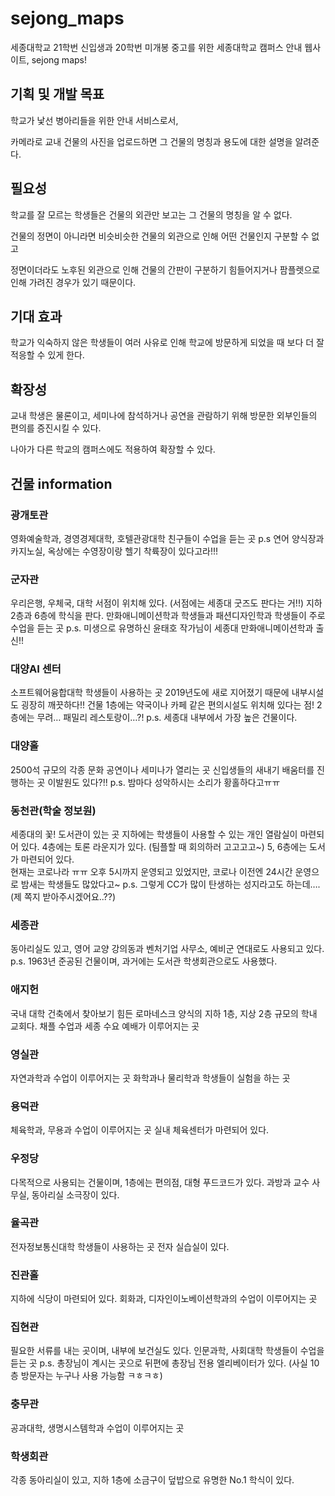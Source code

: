 # sejong_maps
세종대학교 21학번 신입생과 20학번 미개봉 중고를 위한 세종대학교 캠퍼스 안내 웹사이트, sejong maps!

## 기획 및 개발 목표
학교가 낯선 병아리들을 위한 안내 서비스로서,

카메라로 교내 건물의 사진을 업로드하면 그 건물의 명칭과 용도에 대한 설명을 알려준다.

## 필요성
학교를 잘 모르는 학생들은 건물의 외관만 보고는 그 건물의 명칭을 알 수 없다.

건물의 정면이 아니라면 비슷비슷한 건물의 외관으로 인해 어떤 건물인지 구분할 수 없고

정면이더라도 노후된 외관으로 인해 건물의 간판이 구분하기 힘들어지거나 팜플렛으로 인해 가려진 경우가 있기 때문이다. 



## 기대 효과
학교가 익숙하지 않은 학생들이 여러 사유로 인해 학교에 방문하게 되었을 때 보다 더 잘 적응할 수 있게 한다.


## 확장성

교내 학생은 물론이고, 세미나에 참석하거나 공연을 관람하기 위해 방문한 외부인들의 편의를 증진시킬 수 있다.

나아가 다른 학교의 캠퍼스에도 적용하여 확장할 수 있다.

## 건물 information
### 광개토관
영화예술학과, 경영경제대학, 호텔관광대학 친구들이 수업을 듣는 곳
p.s 연어 양식장과 카지노실, 옥상에는 수영장이랑 헬기 착륙장이 있다고라!!!


###	군자관
우리은행, 우체국, 대학 서점이 위치해 있다. (서점에는 세종대 굿즈도 판다는 거!!)
지하 2층과 6층에 학식을 판다.
만화애니메이션학과 학생들과 패션디자인학과 학생들이 주로 수업을 듣는 곳
p.s. 미생으로 유명하신 윤태호 작가님이 세종대 만화애니메이션학과 출신!!


###	대양AI 센터
소프트웨어융합대학 학생들이 사용하는 곳
2019년도에 새로 지어졌기 때문에 내부시설도 굉장히 깨끗하다!!
건물 1층에는 약국이나 카페 같은 편의시설도 위치해 있다는 점!
2층에는 무려… 패밀리 레스토랑이…?!
p.s. 세종대 내부에서 가장 높은 건물이다.


###	대양홀
2500석 규모의 각종 문화 공연이나 세미나가 열리는 곳
신입생들의 새내기 배움터를 진행하는 곳
이발원도 있다?!!
p.s. 밤마다 성악하시는 소리가 황홀하다고ㅠㅠ


###	동천관(학술 정보원)
세종대의 꽃! 도서관이 있는 곳
지하에는 학생들이 사용할 수 있는 개인 열람실이 마련되어 있다.
4층에는 토론 라운지가 있다. (팀플할 때 회의하러 고고고고~)
5, 6층에는 도서가 마련되어 있다.	
현재는 코로나라 ㅠㅠ 오후 5시까지 운영되고 있었지만, 코로나 이전엔 24시간 운영으로 밤새는 학생들도 많았다고~
p.s. 그렇게 CC가 많이 탄생하는 성지라고도 하는데…. (제 쪽지 받아주시겠어요..??)


### 세종관
동아리실도 있고, 영어 교양 강의동과 벤처기업 사무소, 예비군 연대로도 사용되고 있다.
p.s. 1963년 준공된 건물이며, 과거에는 도서관 학생회관으로도 사용했다.


###	애지헌
국내 대학 건축에서 찾아보기 힘든 로마네스크 양식의 지하 1층, 지상 2층 규모의 학내 교회다. 채플 수업과 세종 수요 예배가 이루어지는 곳


###	영실관
자연과학과 수업이 이루어지는 곳
화학과나 물리학과 학생들이 실험을 하는 곳


###	용덕관
체육학과, 무용과 수업이 이루어지는 곳
실내 체육센터가 마련되어 있다.


###	우정당
다목적으로 사용되는 건물이며, 1층에는 편의점, 대형 푸드코드가 있다.
과방과 교수 사무실, 동아리실 소극장이 있다.


###	율곡관
전자정보통신대학 학생들이 사용하는 곳
전자 실습실이 있다.


###	진관홀
지하에 식당이 마련되어 있다.
회화과, 디자인이노베이션학과의 수업이 이루어지는 곳


### 집현관
필요한 서류를 내는 곳이며, 내부에 보건실도 있다.
인문과학, 사회대학 학생들이 수업을 듣는 곳
p.s. 총장님이 계시는 곳으로 뒤편에 총장님 전용 엘리베이터가 있다. (사실 10층 방문자는 누구나 사용 가능함 ㅋㅎㅋㅎ)


###	충무관
공과대학, 생명시스템학과 수업이 이루어지는 곳


###	학생회관
각종 동아리실이 있고, 
지하 1층에 소금구이 덮밥으로 유명한 No.1 학식이 있다.
